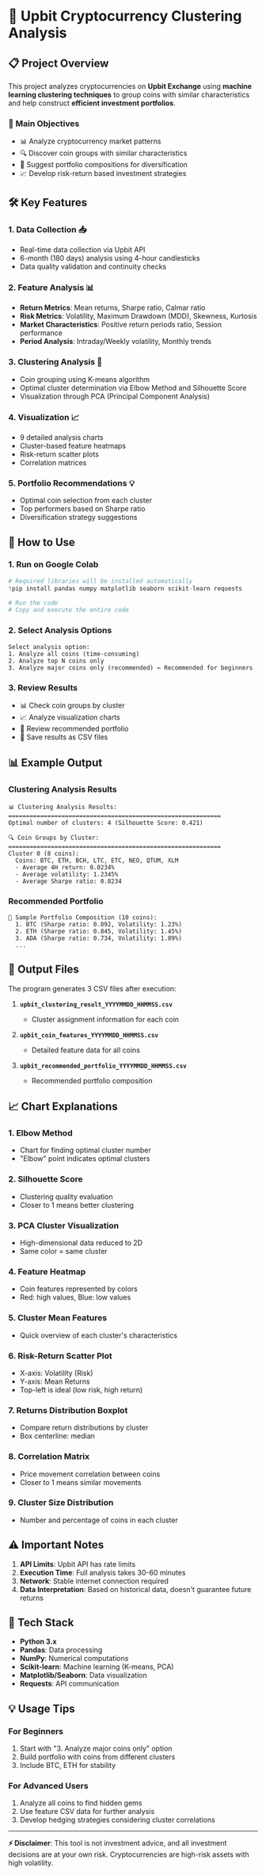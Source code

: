 # 🚀 Upbit Cryptocurrency Clustering Analysis

## 📋 Project Overview

This project analyzes cryptocurrencies on **Upbit Exchange** using **machine learning clustering techniques** to group coins with similar characteristics and help construct **efficient investment portfolios**.

### 🎯 Main Objectives
- 📊 Analyze cryptocurrency market patterns
- 🔍 Discover coin groups with similar characteristics
- 💼 Suggest portfolio compositions for diversification
- 📈 Develop risk-return based investment strategies

## 🛠️ Key Features

### 1. **Data Collection** 📥
- Real-time data collection via Upbit API
- 6-month (180 days) analysis using 4-hour candlesticks
- Data quality validation and continuity checks

### 2. **Feature Analysis** 📊
- **Return Metrics**: Mean returns, Sharpe ratio, Calmar ratio
- **Risk Metrics**: Volatility, Maximum Drawdown (MDD), Skewness, Kurtosis
- **Market Characteristics**: Positive return periods ratio, Session performance
- **Period Analysis**: Intraday/Weekly volatility, Monthly trends

### 3. **Clustering Analysis** 🎨
- Coin grouping using K-means algorithm
- Optimal cluster determination via Elbow Method and Silhouette Score
- Visualization through PCA (Principal Component Analysis)

### 4. **Visualization** 📈
- 9 detailed analysis charts
- Cluster-based feature heatmaps
- Risk-return scatter plots
- Correlation matrices

### 5. **Portfolio Recommendations** 💡
- Optimal coin selection from each cluster
- Top performers based on Sharpe ratio
- Diversification strategy suggestions

## 🚀 How to Use

### 1. Run on Google Colab
```python
# Required libraries will be installed automatically
!pip install pandas numpy matplotlib seaborn scikit-learn requests

# Run the code
# Copy and execute the entire code
```

### 2. Select Analysis Options
```
Select analysis option:
1. Analyze all coins (time-consuming)
2. Analyze top N coins only
3. Analyze major coins only (recommended) ← Recommended for beginners
```

### 3. Review Results
- 📊 Check coin groups by cluster
- 📈 Analyze visualization charts
- 💼 Review recommended portfolio
- 💾 Save results as CSV files

## 📊 Example Output

### Clustering Analysis Results
```
📊 Clustering Analysis Results:
============================================================
Optimal number of clusters: 4 (Silhouette Score: 0.421)

🔍 Coin Groups by Cluster:
============================================================
Cluster 0 (8 coins):
  Coins: BTC, ETH, BCH, LTC, ETC, NEO, QTUM, XLM
  - Average 4H return: 0.0234%
  - Average volatility: 1.2345%
  - Average Sharpe ratio: 0.8234
```

### Recommended Portfolio
```
🎲 Sample Portfolio Composition (10 coins):
  1. BTC (Sharpe ratio: 0.892, Volatility: 1.23%)
  2. ETH (Sharpe ratio: 0.845, Volatility: 1.45%)
  3. ADA (Sharpe ratio: 0.734, Volatility: 1.89%)
  ...
```

## 📁 Output Files

The program generates 3 CSV files after execution:

1. **`upbit_clustering_result_YYYYMMDD_HHMMSS.csv`**
   - Cluster assignment information for each coin

2. **`upbit_coin_features_YYYYMMDD_HHMMSS.csv`**
   - Detailed feature data for all coins

3. **`upbit_recommended_portfolio_YYYYMMDD_HHMMSS.csv`**
   - Recommended portfolio composition

## 📈 Chart Explanations

### 1. Elbow Method
- Chart for finding optimal cluster number
- "Elbow" point indicates optimal clusters

### 2. Silhouette Score
- Clustering quality evaluation
- Closer to 1 means better clustering

### 3. PCA Cluster Visualization
- High-dimensional data reduced to 2D
- Same color = same cluster

### 4. Feature Heatmap
- Coin features represented by colors
- Red: high values, Blue: low values

### 5. Cluster Mean Features
- Quick overview of each cluster's characteristics

### 6. Risk-Return Scatter Plot
- X-axis: Volatility (Risk)
- Y-axis: Mean Returns
- Top-left is ideal (low risk, high return)

### 7. Returns Distribution Boxplot
- Compare return distributions by cluster
- Box centerline: median

### 8. Correlation Matrix
- Price movement correlation between coins
- Closer to 1 means similar movements

### 9. Cluster Size Distribution
- Number and percentage of coins in each cluster

## ⚠️ Important Notes

1. **API Limits**: Upbit API has rate limits
2. **Execution Time**: Full analysis takes 30-60 minutes
3. **Network**: Stable internet connection required
4. **Data Interpretation**: Based on historical data, doesn't guarantee future returns

## 🔧 Tech Stack

- **Python 3.x**
- **Pandas**: Data processing
- **NumPy**: Numerical computations
- **Scikit-learn**: Machine learning (K-means, PCA)
- **Matplotlib/Seaborn**: Data visualization
- **Requests**: API communication

## 💡 Usage Tips

### For Beginners
1. Start with "3. Analyze major coins only" option
2. Build portfolio with coins from different clusters
3. Include BTC, ETH for stability

### For Advanced Users
1. Analyze all coins to find hidden gems
2. Use feature CSV data for further analysis
3. Develop hedging strategies considering cluster correlations

---

**⚡ Disclaimer**: This tool is not investment advice, and all investment decisions are at your own risk. Cryptocurrencies are high-risk assets with high volatility.
